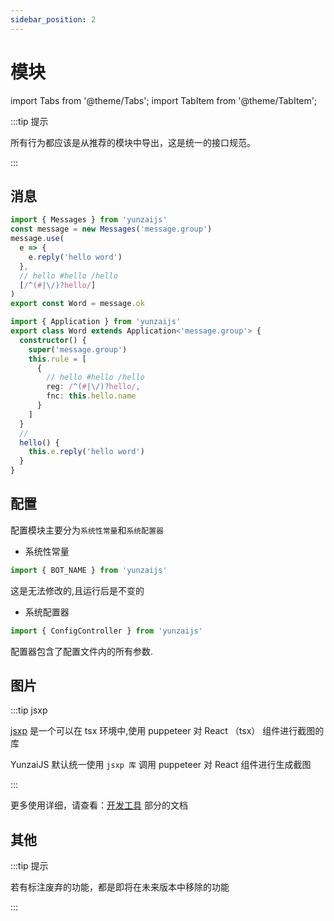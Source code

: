 ```yaml
---
sidebar_position: 2
---
```


# 模块

import Tabs from '@theme/Tabs';
import TabItem from '@theme/TabItem';

:::tip 提示

所有行为都应该是从推荐的模块中导出，这是统一的接口规范。

:::

## 消息

<Tabs>
  <TabItem value="apple" label="函数应用" default>

```ts title="./message.ts"
import { Messages } from 'yunzaijs'
const message = new Messages('message.group')
message.use(
  e => {
    e.reply('hello word')
  },
  // hello #hello /hello
  [/^(#|\/)?hello/]
)
export const Word = message.ok
```

  </TabItem>
  <TabItem value="orange" label="类应用">

```ts title="./message.ts"
import { Application } from 'yunzaijs'
export class Word extends Application<'message.group'> {
  constructor() {
    super('message.group')
    this.rule = [
      {
        // hello #hello /hello
        reg: /^(#|\/)?hello/,
        fnc: this.hello.name
      }
    ]
  }
  //
  hello() {
    this.e.reply('hello word')
  }
}
```

  </TabItem>
</Tabs>

## 配置

配置模块主要分为`系统性常量`和`系统配置器`

- 系统性常量

```ts
import { BOT_NAME } from 'yunzaijs'
```

这是无法修改的,且运行后是不变的

- 系统配置器

```ts
import { ConfigController } from 'yunzaijs'
```

配置器包含了配置文件内的所有参数.

## 图片

:::tip jsxp

[jsxp](https://github.com/lemonade-lab/lvyjs/tree/main/packages/jsxp) 是一个可以在 tsx 环境中,使用 puppeteer 对 React （tsx） 组件进行截图的库

YunzaiJS 默认统一使用 `jsxp 库` 调用 puppeteer 对 React 组件进行生成截图

:::

更多使用详细，请查看：[开发工具](/docs/docs/b-next/dev-docs/advance/dev-tools) 部分的文档

## 其他

:::tip 提示

若有标注废弃的功能，都是即将在未来版本中移除的功能

:::

